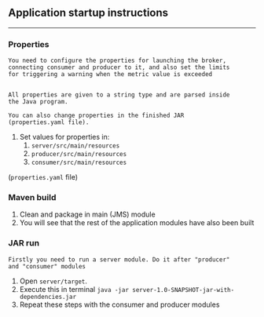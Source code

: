 ## Application startup instructions
___

### Properties

    You need to configure the properties for launching the broker, 
    connecting consumer and producer to it, and also set the limits 
    for triggering a warning when the metric value is exceeded


    All properties are given to a string type and are parsed inside
    the Java program.

    You can also change properties in the finished JAR 
    (properties.yaml file).

1. Set values for properties in:
   1. `server/src/main/resources`
   2. `producer/src/main/resources`
   3.  `consumer/src/main/resources`

(`properties.yaml` file)

### Maven build
1. Clean and package in main (JMS) module
2. You will see that the rest of the application modules have also been built

### JAR run
    Firstly you need to run a server module. Do it after "producer"
    and "consumer" modules

1. Open `server/target`. 
2. Execute this in terminal `java -jar server-1.0-SNAPSHOT-jar-with-dependencies.jar`
3. Repeat these steps with the consumer and producer modules